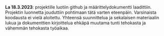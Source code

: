 **La 18.3.2023**: projektille luotiin github ja määrittelydokumentti laadittiin. Projektin luonnetta jouduttiin
pohtimaan tätä varten eteenpäin. Varsinaista koodausta ei vielä aloitettu. Yhteensä suunnittelua ja sekalaisen materiaalin lukua
ja dokumenttien kirjoittelua ehkäpä muutama tunti tehokasta ja vähemmän tehokasta työaikaa.

